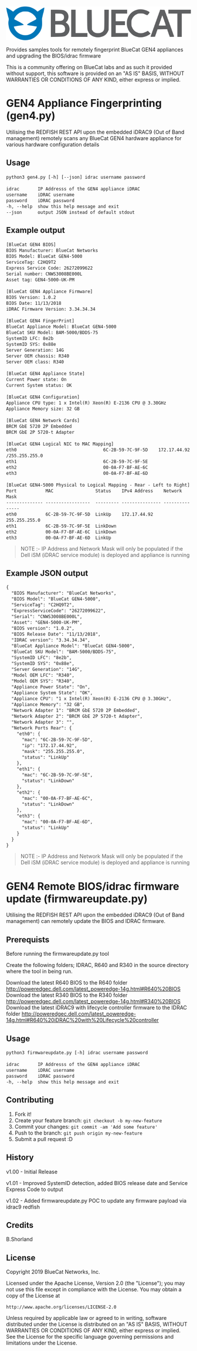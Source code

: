 ![alt text](logo.png "BlueCat Logo")

Provides samples tools for remotely fingerprint BlueCat GEN4 appliances and upgrading the BIOS/idrac firmware

This is a community offering on BlueCat labs and as such it provided without support, this software is provided on an "AS IS" BASIS, WITHOUT WARRANTIES OR CONDITIONS OF ANY KIND, either express or implied.

# GEN4 Appliance Fingerprinting (gen4.py)
Utilising the REDFISH REST API upon the embedded iDRAC9 (Out of Band management) remotely scans any BlueCat GEN4 hardware appliance for various hardware configuration details

## Usage

```
python3 gen4.py [-h] [--json] idrac username password

idrac       IP Addresss of the GEN4 appliance iDRAC
username    iDRAC username
password    iDRAC password
-h, --help  show this help message and exit
--json      output JSON instead of default stdout
```

## Example output
```
[BlueCat GEN4 BIOS]
BIOS Manufacturer: BlueCat Networks
BIOS Model: BlueCat GEN4-5000
ServiceTag: C2HQ9T2
Express Service Code: 26272099622
Serial number: CNWS3008BE000L
Asset tag: GEN4-5000-UK-PM

[BlueCat GEN4 Appliance Firmware]
BIOS Version: 1.0.2
BIOS Date: 11/13/2018
iDRAC Firmware Version: 3.34.34.34

[BlueCat GEN4 FingerPrint]
BlueCat Appliance Model: BlueCat GEN4-5000
BlueCat SKU Model: BAM-5000/BDDS-75
SystemID LFC: 8e2b
SystemID SYS: 0x88e
Server Generation: 14G
Server OEM chassis: R340
Server OEM class: R340

[BlueCat GEN4 Appliance State]
Current Power state: On
Current System status: OK

[BlueCat GEN4 Configuration]
Appliance CPU type: 1 x Intel(R) Xeon(R) E-2136 CPU @ 3.30GHz
Appliance Memory size: 32 GB

[BlueCat GEN4 Network Cards]
BRCM GbE 5720 2P Embedded
BRCM GbE 2P 5720-t Adapter

[BlueCat GEN4 Logical NIC to MAC Mapping]
eth0                                 6C-2B-59-7C-9F-5D    172.17.44.92    /255.255.255.0    
eth1                                 6C-2B-59-7C-9F-5E   
eth2                                 00-0A-F7-BF-AE-6C   
eth3                                 00-0A-F7-BF-AE-6D   

[BlueCat GEN4-5000 Physical to Logical Mapping - Rear - Left to Right]
Port           MAC                Status    IPv4 Address    Network Mask     
-------------- -----------------  --------- --------------- ---------------  
eth0           6C-2B-59-7C-9F-5D  LinkUp    172.17.44.92    255.255.255.0    
eth1           6C-2B-59-7C-9F-5E  LinkDown                                   
eth2           00-0A-F7-BF-AE-6C  LinkDown                                   
eth3           00-0A-F7-BF-AE-6D  LinkUp  
```

> NOTE :- IP Address and Network Mask will only be populated if the Dell iSM (iDRAC service module) is deployed and appliance is running

## Example JSON output
```
{
  "BIOS Manufacturer": "BlueCat Networks",
  "BIOS Model": "BlueCat GEN4-5000",
  "ServiceTag": "C2HQ9T2",
  "ExpressServiceCode": "26272099622",
  "Serial": "CNWS3008BE000L",
  "Asset": "GEN4-5000-UK-PM",
  "BIOS version": "1.0.2",
  "BIOS Release Date": "11/13/2018",
  "IDRAC version": "3.34.34.34",
  "BlueCat Appliance Model": "BlueCat GEN4-5000",
  "BlueCat SKU Model": "BAM-5000/BDDS-75",
  "SystemID LFC": "8e2b",
  "SystemID SYS": "0x88e",
  "Server Generation": "14G",
  "Model OEM LFC": "R340",
  "Model OEM SYS": "R340",
  "Appliance Power State": "On",
  "Appliance System State": "OK",
  "Appliance CPU": "1 x Intel(R) Xeon(R) E-2136 CPU @ 3.30GHz",
  "Appliance Memory": "32 GB",
  "Network Adapter 1": "BRCM GbE 5720 2P Embedded",
  "Network Adapter 2": "BRCM GbE 2P 5720-t Adapter",
  "Network Adapter 3": "",
  "Network Ports Rear": {
    "eth0": {
      "mac": "6C-2B-59-7C-9F-5D",
      "ip": "172.17.44.92",
      "mask": "255.255.255.0",
      "status": "LinkUp"
    },
    "eth1": {
      "mac": "6C-2B-59-7C-9F-5E",
      "status": "LinkDown"
    },
    "eth2": {
      "mac": "00-0A-F7-BF-AE-6C",
      "status": "LinkDown"
    },
    "eth3": {
      "mac": "00-0A-F7-BF-AE-6D",
      "status": "LinkUp"
    }
  }
}
```
> NOTE :- IP Address and Network Mask will only be populated if the Dell iSM (iDRAC service module) is deployed and appliance is running

# GEN4 Remote BIOS/idrac firmware update (firmwareupdate.py)
Utilising the REDFISH REST API upon the embedded iDRAC9 (Out of Band management) can remotely update the BIOS and IDRAC firmware.

## Prerequists
Before running the firmwareupdate.py tool

Create the following folders; IDRAC, R640 and R340 in the source directory where the tool in being run.
 
Download the latest R640 BIOS to the R640 folder http://poweredgec.dell.com/latest_poweredge-14g.html#R640%20BIOS
Download the latest R340 BIOS to the R340 folder http://poweredgec.dell.com/latest_poweredge-14g.html#R340%20BIOS
Download the latest iDRAC9 with lifecycle controller firmware to the IDRAC folder http://poweredgec.dell.com/latest_poweredge-14g.html#R640%20iDRAC%20with%20Lifecycle%20controller

## Usage

```
python3 firmwareupdate.py [-h] idrac username password

idrac       IP Addresss of the GEN4 appliance iDRAC
username    iDRAC username
password    iDRAC password
-h, --help  show this help message and exit
```


## Contributing

1. Fork it!
2. Create your feature branch: `git checkout -b my-new-feature`
3. Commit your changes: `git commit -am 'Add some feature'`
4. Push to the branch: `git push origin my-new-feature`
5. Submit a pull request :D

## History

v1.00 - Initial Release

v1.01 - Improved SystemID detection, added BIOS release date and Service Express Code to output

v1.02 - Added firmwareupdate.py POC to update any firmware payload via idrac9 redfish

## Credits

B.Shorland

## License

Copyright 2019 BlueCat Networks, Inc.

Licensed under the Apache License, Version 2.0 (the "License");
you may not use this file except in compliance with the License.
You may obtain a copy of the License at

    http://www.apache.org/licenses/LICENSE-2.0

Unless required by applicable law or agreed to in writing, software
distributed under the License is distributed on an "AS IS" BASIS,
WITHOUT WARRANTIES OR CONDITIONS OF ANY KIND, either express or implied.
See the License for the specific language governing permissions and
limitations under the License.
